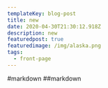 ```yaml
---
templateKey: blog-post
title: new
date: 2020-04-30T21:30:12.918Z
description: new
featuredpost: true
featuredimage: /img/alaska.png
tags:
  - front-page
---
```

#markdown
##markdown